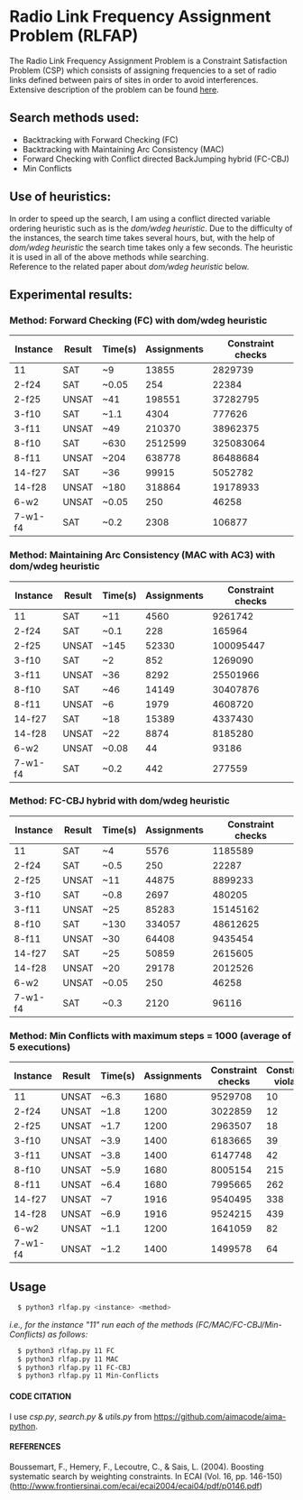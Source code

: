 # Radio Link Frequency Assignment Problem (RLFAP)

The Radio Link Frequency Assignment Problem is a Constraint Satisfaction Problem (CSP) which consists of assigning frequencies to a set of radio links defined between pairs of sites in order to avoid interferences.  
Extensive description of the problem can be found [here](https://miat.inrae.fr/schiex/rlfap.shtml).  

## Search methods used:
* Backtracking with Forward Checking (FC)
* Backtracking with Maintaining Arc Consistency (MAC)
* Forward Checking with Conflict directed BackJumping hybrid (FC-CBJ)
* Min Conflicts

## Use of heuristics:
In order to speed up the search, I am using a conflict directed variable ordering heuristic such as is the *dom/wdeg heuristic*. Due to the difficulty of the instances, the search time takes several hours, but, with the help of *dom/wdeg heuristic* the search time takes only a few seconds. The heuristic it is used in all of the above methods while searching.   
Reference to the related paper about *dom/wdeg heuristic* below.

## Experimental results:

### Method: Forward Checking (FC) with dom/wdeg heuristic

| Instance | Result | Time(s)| Assignments | Constraint checks |
| --- | --- | --- | --- | --- | 
| 11 | SAT | ~9 | 13855 | 2829739 |
| 2-f24 | SAT | ~0.05 | 254 | 22384 |
| 2-f25 | UNSAT | ~41 | 198551 | 37282795 |
| 3-f10 | SAT | ~1.1 | 4304 | 777626 |
| 3-f11 | UNSAT | ~49 | 210370 | 38962375 |
| 8-f10 | SAT | ~630 | 2512599 | 325083064 |
| 8-f11 | UNSAT | ~204 | 638778 | 86488684 |
| 14-f27 | SAT | ~36 | 99915 | 5052782 |
| 14-f28 | UNSAT | ~180 | 318864 | 19178933 |
| 6-w2 | UNSAT | ~0.05 | 250 | 46258 |
| 7-w1-f4 | SAT | ~0.2 | 2308 | 106877 |

### Method: Maintaining Arc Consistency (MAC with AC3) with dom/wdeg heuristic

| Instance | Result | Time(s)| Assignments | Constraint checks |
| --- | --- | --- | --- | --- | 
| 11 | SAT | ~11 | 4560  | 9261742 |
| 2-f24 | SAT | ~0.1 | 228 | 165964 |
| 2-f25 | UNSAT | ~145 | 52330 | 100095447 |
| 3-f10 | SAT | ~2 | 852 | 1269090 |
| 3-f11 | UNSAT | ~36 | 8292 | 25501966 |
| 8-f10 | SAT | ~46 | 14149 | 30407876 |
| 8-f11 | UNSAT | ~6 | 1979 | 4608720 |
| 14-f27 | SAT | ~18 | 15389 | 4337430 |
| 14-f28 | UNSAT | ~22 | 8874 | 8185280 |
| 6-w2 | UNSAT | ~0.08 | 44 | 93186 |
| 7-w1-f4 | SAT | ~0.2 | 442 | 277559 |

### Method: FC-CBJ hybrid with dom/wdeg heuristic

| Instance | Result | Time(s)| Assignments | Constraint checks |
| --- | --- | --- | --- | --- | 
| 11 | SAT | ~4 | 5576 | 1185589 |
| 2-f24 | SAT | ~0.5 | 250 | 22287 |
| 2-f25 | UNSAT | ~11 | 44875 | 8899233 |
| 3-f10 | SAT | ~0.8 | 2697 | 480205 |
| 3-f11 | UNSAT | ~25 | 85283 | 15145162 |
| 8-f10 | SAT | ~130 | 334057 | 48612625 |
| 8-f11 | UNSAT | ~30 | 64408 | 9435454 |
| 14-f27 | SAT | ~25 | 50859 | 2615605 |
| 14-f28 | UNSAT | ~20 | 29178 | 2012526 |
| 6-w2 | UNSAT | ~0.05 | 250 | 46258 |
| 7-w1-f4 | SAT | ~0.3 | 2120 | 96116 |

### Method: Min Conflicts with maximum steps = 1000 (average of 5 executions)

| Instance | Result | Time(s)| Assignments | Constraint checks | Constraints violated |
| --- | --- | --- | --- | --- | --- |
| 11 | UNSAT | ~6.3 | 1680  | 9529708 | 10 |
| 2-f24 | UNSAT | ~1.8 | 1200 | 3022859 | 12 |
| 2-f25 | UNSAT | ~1.7 | 1200  | 2963507 | 18 |
| 3-f10 | UNSAT | ~3.9 | 1400 | 6183665 | 39 |
| 3-f11 | UNSAT | ~3.8 | 1400 | 6147748 | 42 |
| 8-f10 | UNSAT | ~5.9 | 1680 | 8005154 | 215 | 
| 8-f11 | UNSAT | ~6.4 | 1680 | 7995665 | 262 |
| 14-f27 | UNSAT | ~7 | 1916 | 9540495 | 338 |
| 14-f28 | UNSAT | ~6.9 | 1916  | 9524215 | 439 |
| 6-w2 | UNSAT | ~1.1 | 1200 | 1641059 | 82 |
| 7-w1-f4 | UNSAT | ~1.2 | 1400 | 1499578 | 64 |

## Usage

```bash
  $ python3 rlfap.py <instance> <method>
```  

*i.e., for the instance "11" run each of the methods (FC/MAC/FC-CBJ/Min-Conflicts) as follows:*

```bash
  $ python3 rlfap.py 11 FC              
  $ python3 rlfap.py 11 MAC             
  $ python3 rlfap.py 11 FC-CBJ          
  $ python3 rlfap.py 11 Min-Conflicts  
```

#### CODE CITATION
I use _csp.py_, _search.py_ & _utils.py_ from https://github.com/aimacode/aima-python.

#### REFERENCES
Boussemart, F., Hemery, F., Lecoutre, C., & Sais, L. (2004). Boosting systematic search by weighting constraints. In ECAI (Vol. 16, pp. 146-150) (http://www.frontiersinai.com/ecai/ecai2004/ecai04/pdf/p0146.pdf)
